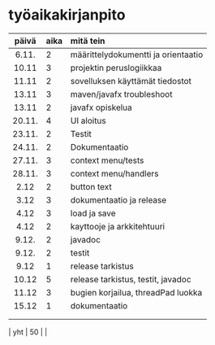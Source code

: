 # työaikakirjanpito

| päivä | aika | mitä tein  |
| :----:|:-----| :-----|
| 6.11. | 2    | määrittelydokumentti ja orientaatio |
| 10.11 | 3    | projektin peruslogiikkaa            |
| 11.11 | 2    | sovelluksen käyttämät tiedostot     |
| 13.11 | 3    | maven/javafx troubleshoot           |
| 13.11 | 2    | javafx opiskelua                    |
| 20.11.| 4    | UI aloitus                          |
| 23.11.| 2    | Testit                              |
| 24.11.| 2    | Dokumentaatio                       |
| 27.11.| 3    | context menu/tests                  |
| 28.11.| 3    | context menu/handlers               |
| 2.12  | 2    | button text                         |
| 3.12  | 3    | dokumentaatio ja release            |
| 4.12  | 3    | load ja save                        |
| 4.12  | 2    | kayttooje ja arkkitehtuuri          |
| 9.12. | 2    | javadoc                             |
| 9.12. | 2    | testit                              |
| 9.12  | 1    | release tarkistus                   |
| 10.12 | 5    | release tarkistus, testit, javadoc  |
| 11.12 | 3    | bugien korjailua, threadPad luokka  |
| 15.12 | 1    | dokumentaatio                       |
|  |     |                     |
|  |    |                    |


| yht   |  50  |  | 